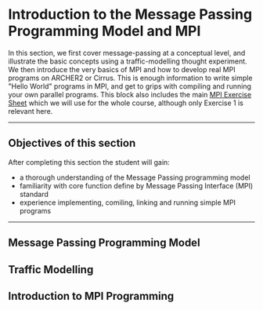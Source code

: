 # Introduction to the Message Passing Programming Model and MPI

In this section, we first cover message-passing at a conceptual level, and illustrate the basic concepts using a traffic-modelling thought experiment. We then introduce the very basics of MPI and how to develop real MPI programs on ARCHER2 or Cirrus. This is enough information to write simple "Hello World" programs in MPI, and get to grips with compiling and running your own parallel programs. This block also includes the main [MPI Exercise Sheet](https://learn-eu-central-1-prod-fleet01-xythos.content.blackboardcdn.com/5d1b15b77a8ac/10690687?X-Blackboard-S3-Bucket=learn-eu-central-1-prod-fleet01-xythos&X-Blackboard-Expiration=1689940800000&X-Blackboard-Signature=WlhNL9BkPaiiBup%2FmGRizAUIVElD3VbxxeZ3hlQpA5w%3D&X-Blackboard-Client-Id=301835&X-Blackboard-S3-Region=eu-central-1&response-cache-control=private%2C%20max-age%3D21600&response-content-disposition=inline%3B%20filename%2A%3DUTF-8%27%27MPP-exercises.pdf&response-content-type=application%2Fpdf&X-Amz-Security-Token=IQoJb3JpZ2luX2VjEDAaDGV1LWNlbnRyYWwtMSJHMEUCIARGwZydIL9bDYn%2BMqMbQIPg%2Bh%2F9lz%2F%2F3jusmuTeTlC3AiEAjoINEZnVrtLDv7UZB5VOH0B23zPF4X%2BRhim6OTkvFJYqxgUIuf%2F%2F%2F%2F%2F%2F%2F%2F%2F%2FARADGgw2MzU1Njc5MjQxODMiDGH5CwddKLQjIlw%2B1SqaBVn%2BRAfc1VboU3ezLv%2FEwWOPWIlH6OS6gDauiXLalaoZPFczz0cwpvPIXlBt1Z34WLaUPE3LOGQFA8GT9wFW27VQXGUxYtUuNOP7vH33r%2Byns5ePE8%2BhvtV24%2BT3MNUAxvwRAfy2tjAo6VTGFWdcPkhjc7dCZ0Il1ppUL9d2zlWTYQXp1q6J8HJCA7oiFxXTtJjEffFhAD%2FOQR1NTWpKAxtYBpw36IjvKhlaKYAJ1x3UcEGz1aPCYj3hNe6u9cJKIrzX01gw%2FZziFX1C0OgLIEv8W4sEZhJ2sM92M90Gwjfy%2BHfVF0h9RoXo3L2wYWqDKiwLX7kHlQMKPew1Xk9p%2FF3RM0W2GMzHUqmnEyTUgKQbZbsQ1Rg1PBtUO4RCTz8iMlwc23vJMbEwY20mjpFSsKYDbjFrBSBIV2i9Ox7Wi%2FcgjqifDAOGKmpR7eGhoJXcDRod5AVfFp591kUNZyj6RY2VjOXiPZQHqz0I8YgPEnGtjI3Mor6xyhcUo8oSP8%2BCG7EEuWMr0Eyhwe1UMNqhP51tYHlDkw5SWPQHG%2F0PTU%2B8xGvujFVvv%2FyWZkMf%2BGAJM5vbNzUPvbt5OOjwhrooofDUdys2Ykc4Gf84pSbjiiRr2K7fzZW2ZFdmonhJGxiz3TxjBXIAjV54WarvUkYRubwzjr9EfQiJYW7w%2BbDFwvbo6vA%2BPgA6y0bXPnABPJaM0FUVfWRLeYgrh9pSinI9xRCrFcGdSO%2FL7dJuSVoDPfrw5cLCl83F%2BH9VBlKAnzBTBJA5pdE1089eWjTQBIyKCXuQGTs%2BIZpS3Ndwb9lzaFMD8ltRqlmbkePN1sS260I4643YkAyO5s4UpuFwogrsBaqiPph1kGEyUdIR8zZ%2FEu66mU4eAQgOqx3G6zDo6uilBjqxAUI1gf2VsjMEh4tal%2F0gtMW46QUYnzHrk5iSF%2FZwEPWFmBBei5CndC865T3IEOj33y6SZkkfzY4gyYdOKMdznnczryflmq%2Bv%2FEmU1DkYNOiBuQPbG8jKXuSEMy1SD8cBKy2BBIRIBzJt%2BDTPcsuKqdebVbFBLcVvKr46m54pbC3t8JgIojCJXSFWoGqYvIGv2t2xK7ceO4f8J3TCkTbZ8q56McsKNQPXzKFW9jrvw5CJog%3D%3D&X-Amz-Algorithm=AWS4-HMAC-SHA256&X-Amz-Date=20230721T060000Z&X-Amz-SignedHeaders=host&X-Amz-Expires=21600&X-Amz-Credential=ASIAZH6WM4PLRMBHRR7H%2F20230721%2Feu-central-1%2Fs3%2Faws4_request&X-Amz-Signature=7ecc552df4ac4330b768ffaa1d8de1d0f6e758e1d4c222b51d803fb077cb1ea9) which we will use for the whole course, although only Exercise 1 is relevant here.


---

## Objectives of this section

After completing this section the student will gain:

- a thorough understanding of the Message Passing programming model
- familiarity with core function define by Message Passing Interface (MPI) standard
- experience implementing, comiling, linking and running simple MPI programs

---

## Message Passing Programming Model


## Traffic Modelling


## Introduction to MPI Programming


